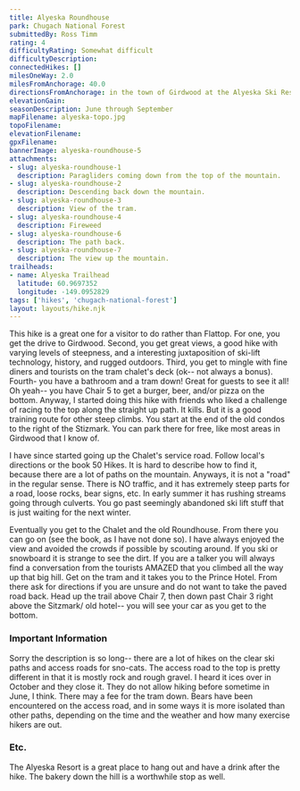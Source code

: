 ```yaml
---
title: Alyeska Roundhouse
park: Chugach National Forest
submittedBy: Ross Timm
rating: 4
difficultyRating: Somewhat difficult
difficultyDescription: 
connectedHikes: []
milesOneWay: 2.0
milesFromAnchorage: 40.0
directionsFromAnchorage: in the town of Girdwood at the Alyeska Ski Resort
elevationGain: 
seasonDescription: June through September
mapFilename: alyeska-topo.jpg
topoFilename: 
elevationFilename: 
gpxFilename: 
bannerImage: alyeska-roundhouse-5
attachments:
- slug: alyeska-roundhouse-1
  description: Paragliders coming down from the top of the mountain.
- slug: alyeska-roundhouse-2
  description: Descending back down the mountain.
- slug: alyeska-roundhouse-3
  description: View of the tram.
- slug: alyeska-roundhouse-4
  description: Fireweed
- slug: alyeska-roundhouse-6
  description: The path back.
- slug: alyeska-roundhouse-7
  description: The view up the mountain.
trailheads:
- name: Alyeska Trailhead
  latitude: 60.9697352
  longitude: -149.0952829
tags: ['hikes', 'chugach-national-forest']
layout: layouts/hike.njk
---
```

This hike is a great one for a visitor to do rather than Flattop. For one, you get the drive to Girdwood. Second, you get great views, a good hike with varying levels of steepness, and a interesting juxtaposition of ski-lift technology, history, and rugged outdoors. Third, you get to mingle with fine diners and tourists on the tram chalet's deck (ok-- not always a bonus). Fourth- you have a bathroom and a tram down! Great for guests to see it all! Oh yeah-- you have Chair 5 to get a burger, beer, and/or pizza on the bottom.
Anyway, I started doing this hike with friends who liked a challenge of racing to the top along the straight up path. It kills. But it is a good training route for other steep climbs. You start at the end of the old condos to the right of the Stizmark. You can park there for free, like most areas in Girdwood that I know of.

I have since started going up the Chalet's service road. Follow local's directions or the book 50 Hikes. It is hard to describe how to find it, because there are a lot of paths on the mountain. Anyways, it is not a "road" in the regular sense. There is NO traffic, and it has extremely steep parts for a road, loose rocks, bear signs, etc. In early summer it has rushing streams going through culverts. You go past seemingly abandoned ski lift stuff that is just waiting for the next winter.

Eventually you get to the Chalet and the old Roundhouse. From there you can go on (see the book, as I have not done so). I have always enjoyed the view and avoided the crowds if possible by scouting around. If you ski or snowboard it is strange to see the dirt. If you are a talker you will always find a conversation from the tourists AMAZED that you climbed all the way up that big hill. Get on the tram and it takes you to the Prince Hotel. From there ask for directions if you are unsure and do not want to take the paved road back. Head up the trail above Chair 7, then down past Chair 3 right above the Sitzmark/ old hotel-- you will see your car as you get to the bottom.

### Important Information

Sorry the description is so long-- there are a lot of hikes on the clear ski paths and access roads for sno-cats. The access road to the top is pretty different in that it is mostly rock and rough gravel. I heard it ices over in October and they close it. They do not allow hiking before sometime in June, I think. There may a fee for the tram down. Bears have been encountered on the access road, and in some ways it is more isolated than other paths, depending on the time and the weather and how many exercise hikers are out.

### Etc.

The Alyeska Resort is a great place to hang out and have a drink after the hike. The bakery down the hill is a worthwhile stop as well.